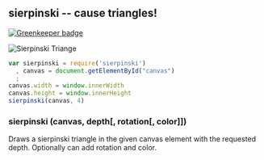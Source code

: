 ## sierpinski -- cause triangles!

[![Greenkeeper badge](https://badges.greenkeeper.io/mikeal/sierpinski.svg)](https://greenkeeper.io/)

![Sierpinski Triange](http://upload.wikimedia.org/wikipedia/commons/thumb/7/74/Animated_construction_of_Sierpinski_Triangle.gif/250px-Animated_construction_of_Sierpinski_Triangle.gif)

```javascript
var sierpinski = require('sierpinski')
  , canvas = document.getElementById("canvas")
  ;
canvas.width = window.innerWidth
canvas.height = window.innerHeight
sierpinski(canvas, 4)
```

### sierpinski (canvas, depth[, rotation[, color]])

Draws a sierpinski triangle in the given canvas element with the requested depth. Optionally can add rotation and color.
